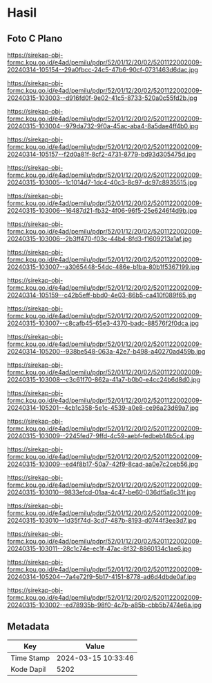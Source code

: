 # Hasil

## Foto C Plano

https://sirekap-obj-formc.kpu.go.id/e4ad/pemilu/pdpr/52/01/12/20/02/5201122002009-20240314-105154--29a0fbcc-24c5-47b6-90cf-0731463d6dac.jpg

https://sirekap-obj-formc.kpu.go.id/e4ad/pemilu/pdpr/52/01/12/20/02/5201122002009-20240315-103003--d916fd0f-9e02-41c5-8733-520a0c55fd2b.jpg

https://sirekap-obj-formc.kpu.go.id/e4ad/pemilu/pdpr/52/01/12/20/02/5201122002009-20240315-103004--979da732-9f0a-45ac-aba4-8a5dae4ff4b0.jpg

https://sirekap-obj-formc.kpu.go.id/e4ad/pemilu/pdpr/52/01/12/20/02/5201122002009-20240314-105157--f2d0a81f-8cf2-4731-8779-bd93d305475d.jpg

https://sirekap-obj-formc.kpu.go.id/e4ad/pemilu/pdpr/52/01/12/20/02/5201122002009-20240315-103005--1c1014d7-1dc4-40c3-8c97-dc97c8935515.jpg

https://sirekap-obj-formc.kpu.go.id/e4ad/pemilu/pdpr/52/01/12/20/02/5201122002009-20240315-103006--16487d21-fb32-4f06-96f5-25e6246f4d9b.jpg

https://sirekap-obj-formc.kpu.go.id/e4ad/pemilu/pdpr/52/01/12/20/02/5201122002009-20240315-103006--2b3ff470-f03c-44b4-8fd3-f1609213a1af.jpg

https://sirekap-obj-formc.kpu.go.id/e4ad/pemilu/pdpr/52/01/12/20/02/5201122002009-20240315-103007--a3065448-54dc-486e-b1ba-80b1f5367199.jpg

https://sirekap-obj-formc.kpu.go.id/e4ad/pemilu/pdpr/52/01/12/20/02/5201122002009-20240314-105159--c42b5eff-bbd0-4e03-86b5-ca410f089f65.jpg

https://sirekap-obj-formc.kpu.go.id/e4ad/pemilu/pdpr/52/01/12/20/02/5201122002009-20240315-103007--c8cafb45-65e3-4370-badc-88576f2f0dca.jpg

https://sirekap-obj-formc.kpu.go.id/e4ad/pemilu/pdpr/52/01/12/20/02/5201122002009-20240314-105200--938be548-063a-42e7-b498-a40270ad459b.jpg

https://sirekap-obj-formc.kpu.go.id/e4ad/pemilu/pdpr/52/01/12/20/02/5201122002009-20240315-103008--c3c61f70-862a-41a7-b0b0-e4cc24b6d8d0.jpg

https://sirekap-obj-formc.kpu.go.id/e4ad/pemilu/pdpr/52/01/12/20/02/5201122002009-20240314-105201--4cb1c358-5e1c-4539-a0e8-ce96a23d69a7.jpg

https://sirekap-obj-formc.kpu.go.id/e4ad/pemilu/pdpr/52/01/12/20/02/5201122002009-20240315-103009--2245fed7-9ffd-4c59-aebf-fedbeb14b5c4.jpg

https://sirekap-obj-formc.kpu.go.id/e4ad/pemilu/pdpr/52/01/12/20/02/5201122002009-20240315-103009--ed4f8b17-50a7-42f9-8cad-aa0e7c2ceb56.jpg

https://sirekap-obj-formc.kpu.go.id/e4ad/pemilu/pdpr/52/01/12/20/02/5201122002009-20240315-103010--9833efcd-01aa-4c47-be60-036df5a6c31f.jpg

https://sirekap-obj-formc.kpu.go.id/e4ad/pemilu/pdpr/52/01/12/20/02/5201122002009-20240315-103010--1d35f74d-3cd7-487b-8193-d0744f3ee3d7.jpg

https://sirekap-obj-formc.kpu.go.id/e4ad/pemilu/pdpr/52/01/12/20/02/5201122002009-20240315-103011--28c1c74e-ec1f-47ac-8f32-8860134c1ae6.jpg

https://sirekap-obj-formc.kpu.go.id/e4ad/pemilu/pdpr/52/01/12/20/02/5201122002009-20240314-105204--7a4e72f9-5b17-4151-8778-ad6d4dbde0af.jpg

https://sirekap-obj-formc.kpu.go.id/e4ad/pemilu/pdpr/52/01/12/20/02/5201122002009-20240315-103002--ed78935b-98f0-4c7b-a85b-cbb5b7474e6a.jpg


## Metadata

| Key        | Value               |
| ---------- | ------------------- |
| Time Stamp | 2024-03-15 10:33:46 |
| Kode Dapil | 5202                |



